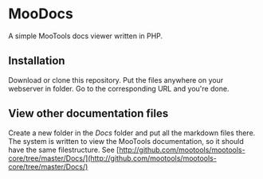 MooDocs
=======

A simple MooTools docs viewer written in PHP.

Installation
------------

Download or clone this repository. Put the files anywhere on your webserver in folder. Go to the corresponding URL and you're done.

View other documentation files
------------------------------

Create a new folder in the *Docs* folder and put all the markdown files there. The system is written to view the MooTools documentation, so 
it should have the same filestructure. See [http://github.com/mootools/mootools-core/tree/master/Docs/](http://github.com/mootools/mootools-core/tree/master/Docs/)

